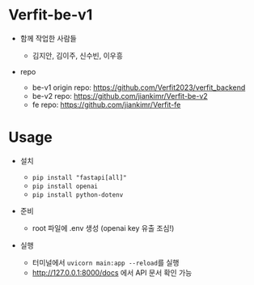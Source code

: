 # Verfit-be-v1
* 함께 작업한 사람들
    * 김지안, 김이주, 신수빈, 이우흥

* repo
    * be-v1 origin repo: https://github.com/Verfit2023/verfit_backend
    * be-v2 repo: https://github.com/jiankimr/Verfit-be-v2
    * fe repo: https://github.com/jiankimr/Verfit-fe

# Usage
* 설치
    * `pip install "fastapi[all]"`
    * `pip install openai`
    * `pip install python-dotenv`

* 준비
    * root 파일에 .env 생성 (openai key 유출 조심!)

* 실행
    * 터미널에서 `uvicorn main:app --reload`를 실행
    * <http://127.0.0.1:8000/docs> 에서 API 문서 확인 가능
